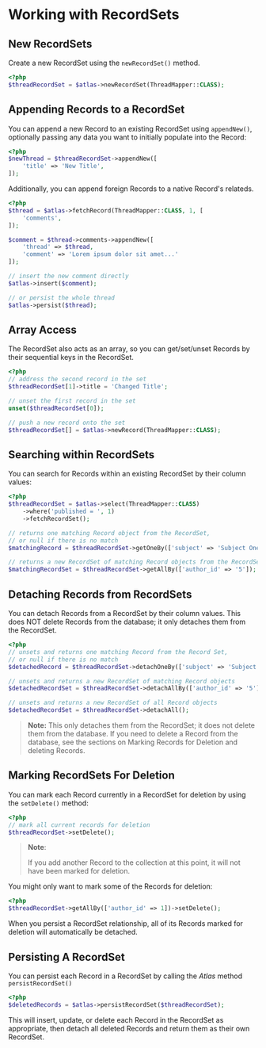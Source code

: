 # Working with RecordSets

## New RecordSets

Create a new RecordSet using the `newRecordSet()` method.

```php
<?php
$threadRecordSet = $atlas->newRecordSet(ThreadMapper::CLASS);
```

## Appending Records to a RecordSet

You can append a new Record to an existing RecordSet using `appendNew()`,
optionally passing any data you want to initially populate into the Record:

```php
<?php
$newThread = $threadRecordSet->appendNew([
    'title' => 'New Title',
]);
```

Additionally, you can append foreign Records to a native Record's relateds.

```php
<?php
$thread = $atlas->fetchRecord(ThreadMapper::CLASS, 1, [
    'comments',
]);

$comment = $thread->comments->appendNew([
    'thread' => $thread,
    'comment' => 'Lorem ipsum dolor sit amet...'
]);

// insert the new comment directly
$atlas->insert($comment);

// or persist the whole thread
$atlas->persist($thread);
```

## Array Access

The RecordSet also acts as an array, so you can get/set/unset Records by their
sequential keys in the RecordSet.

```php
<?php
// address the second record in the set
$threadRecordSet[1]->title = 'Changed Title';

// unset the first record in the set
unset($threadRecordSet[0]);

// push a new record onto the set
$threadRecordSet[] = $atlas->newRecord(ThreadMapper::CLASS);
```

## Searching within RecordSets

You can search for Records within an existing RecordSet by their column values:

```php
<?php
$threadRecordSet = $atlas->select(ThreadMapper::CLASS)
    ->where('published = ', 1)
    ->fetchRecordSet();

// returns one matching Record object from the RecordSet,
// or null if there is no match
$matchingRecord = $threadRecordSet->getOneBy(['subject' => 'Subject One']);

// returns a new RecordSet of matching Record objects from the RecordSet
$matchingRecordSet = $threadRecordSet->getAllBy(['author_id' => '5']);
```

## Detaching Records from RecordSets

You can detach Records from a RecordSet by their column values. This does NOT
delete Records from the database; it only detaches them from the RecordSet.

```php
<?php
// unsets and returns one matching Record from the Record Set,
// or null if there is no match
$detachedRecord = $threadRecordSet->detachOneBy(['subject' => 'Subject One']);

// unsets and returns a new RecordSet of matching Record objects
$detachedRecordSet = $threadRecordSet->detachAllBy(['author_id' => '5']);

// unsets and returns a new RecordSet of all Record objects
$detachedRecordSet = $threadRecordSet->detachAll();
```

> **Note:**
  This only detaches them from the RecordSet; it does not delete them
  from the database. If you need to delete a Record from the database, see the
  sections on Marking Records for Deletion and deleting Records.

## Marking RecordSets For Deletion

You can mark each Record currently in a RecordSet for deletion by using the
`setDelete()` method:

```php
<?php
// mark all current records for deletion
$threadRecordSet->setDelete();
```

> **Note**:
>
> If you add another Record to the collection at this point, it will not have
> been marked for deletion.

You might only want to mark some of the Records for deletion:

```php
<?php
$threadRecordSet->getAllBy(['author_id' => 1])->setDelete();
```

When you persist a RecordSet relationship, all of its Records marked for
deletion will automatically be detached.

## Persisting A RecordSet

You can persist each Record in a RecordSet by calling the _Atlas_ method
`persistRecordSet()`

```php
<?php
$deletedRecords = $atlas->persistRecordSet($threadRecordSet);
```

This will insert, update, or delete each Record in the RecordSet as appropriate,
then detach all deleted Records and return them as their own RecordSet.
